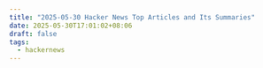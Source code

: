 ```yaml
---
title: "2025-05-30 Hacker News Top Articles and Its Summaries"
date: 2025-05-30T17:01:02+08:06
draft: false
tags:
  - hackernews
---
```


